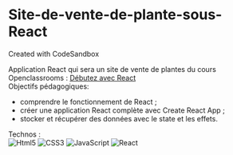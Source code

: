 # Site-de-vente-de-plante-sous-React
Created with CodeSandbox

Application React qui sera un site de vente de plantes du cours Openclassrooms : [Débutez avec React](https://openclassrooms.com/fr/courses/7008001-debutez-avec-react)  
Objectifs pédagogiques: 
* comprendre le fonctionnement de React ;
* créer une application React complète avec Create React App ;
* stocker et récupérer des données avec le state et les effets.

Technos :  
![Html5](https://img.shields.io/badge/HTML5-E34F26?style=for-the-badge&logo=html5&logoColor=white) 
![CSS3](https://img.shields.io/badge/CSS3-1572B6?style=for-the-badge&logo=css3&logoColor=white) 
![JavaScript](https://img.shields.io/badge/JavaScript-323330?style=for-the-badge&logo=javascript&logoColor=F7DF1E) 
![React](https://img.shields.io/badge/React-20232A?style=for-the-badge&logo=react&logoColor=61DAFB) 
